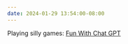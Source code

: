 ```yaml
---
date: 2024-01-29 13:54:00-08:00
---
```


Playing silly games: [Fun With Chat GPT](https://ninazumel.com/2024/01/29/fun-with-chatgpt.html)
